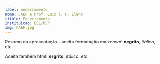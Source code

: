 ```yaml
---
label: encerramento
nome: CAEF e Prof. Luiz T. F. Eleno
titulo: Encerramento
instituicao: EEL/USP
img: CAEF.jpg
---
```


Resumo da apresentação - aceita formatação markdown! **negrito**, *itálico*, etc.

Aceita também html! <b>negrito</b>, <i>itálico</i>, etc.